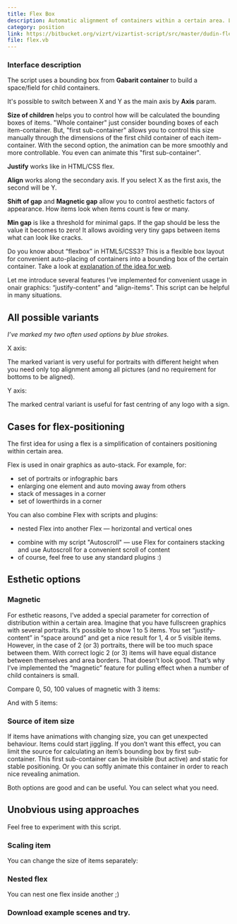 ```yaml
---
title: Flex Box
description: Automatic alignment of containers within a certain area. Like CSS FlexBox in Web.
category: position
link: https://bitbucket.org/vizrt/vizartist-script/src/master/dudin-flex/
file: flex.vb
---
```


<interface-description image="flex-ui.png">

### Interface description

The script uses a bounding box from __Gabarit container__ to build a space/field for child containers.

It's possible to switch between X and Y as the main axis by __Axis__ param.

__Size of children__ helps you to control how will be calculated the bounding boxes of items. "Whole container" just consider bounding boxes of each item-container. But, "first sub-container" allows you to control this size manually through the dimensions of the first child container of each item-container. With the second option, the animation can be more smoothly and more controllable. You even can animate this "first sub-container".

__Justify__ works like in HTML/CSS flex.

__Align__ works along the secondary axis. If you select X as the first axis, the second will be Y.

__Shift of gap__ and __Magnetic gap__ allow you to control aesthetic factors of appearance. How items look when items count is few or many.

__Min gap__ is like a threshold for minimal gaps. If the gap should be less the value it becomes to zero! It allows avoiding very tiny gaps between items what can look like cracks.

</interface-description>

Do you know about “flexbox” in HTML5/CSS3? This is a flexible box layout for convenient auto-placing of containers into a bounding box of the certain container. Take a look at [explanation of the idea for web](https://css-tricks.com/snippets/css/a-guide-to-flexbox/).

Let me introduce several features I’ve implemented for convenient usage in onair graphics: “justify-content” and “align-items”. This script can be helpful in many situations.

## All possible variants
_I’ve marked my two often used options by blue strokes._

X axis:
<media-image name="flex-variants-x.png" />

The marked variant is very useful for portraits with different height when you need only top alignment among all pictures (and no requirement for bottoms to be aligned).

Y axis:
<media-image name="flex-variants-y.png" />

The marked central variant is useful for fast centring of any logo with a sign.

## Cases for flex-positioning

The first idea for using a flex is a simplification of containers positioning within certain area.

Flex is used in onair graphics as auto-stack. For example, for:

* set of portraits or infographic bars
* enlarging one element and auto moving away from others
* stack of messages in a corner
* set of lowerthirds in a corner

You can also combine Flex with scripts and plugins:

* nested Flex into another Flex — horizontal and vertical ones
<!-- * combine with [my script "Autoscroll"](/scripts/autoscroll/) — use Flex for containers stacking and use Autoscroll for a convenient scroll of content -->
* combine with my script "Autoscroll" — use Flex for containers stacking and use Autoscroll for a convenient scroll of content
* of course, feel free to use any standard plugins :)

## Esthetic options

### Magnetic

For esthetic reasons, I’ve added a special parameter for correction of distribution within a certain area. Imagine that you have fullscreen graphics with several portraits. It’s possible to show 1 to 5 items. You set “justify-content” in “space around” and get a nice result for 1, 4 or 5 visible items. However, in the case of 2 (or 3) portraits, there will be too much space between them. With correct logic 2 (or 3) items will have equal distance between themselves and area borders. That doesn’t look good. That’s why I’ve implemented the “magnetic” feature for pulling effect when a number of child containers is small.

Compare 0, 50, 100 values of magnetic with 3 items:

<media-image name="snap_flex3_0.png" />
<media-image name="snap_flex3_50.png" />
<media-image name="snap_flex3_100.png" />

And with 5 items:

<media-image name="snap_flex5_0.png" />
<media-image name="snap_flex5_50.png" />
<media-image name="snap_flex5_100.png" />

### Source of item size

If items have animations with changing size, you can get unexpected behaviour. Items could start jiggling. If you don’t want this effect, you can limit the source for calculating an item’s bounding box by first sub-container. This first sub-container can be invisible (but active) and static for stable positioning. Or you can softly animate this container in order to reach nice revealing animation.

<media-image name="flex-tree.png" />

<media-youtube url="https://www.youtube.com/embed/J473ItRQu7I" />

Both options are good and can be useful. You can select what you need.

## Unobvious using approaches

Feel free to experiment with this script.

### Scaling item

You can change the size of items separately:

<media-youtube url="https://www.youtube.com/embed/Fhdh3x5sCoE" />

### Nested flex

You can nest one flex inside another ;)

<media-youtube url="https://www.youtube.com/embed/8_F3VpzpOQo" />

### Download example scenes <media-file name="FlexExamples.via" /> and try.


